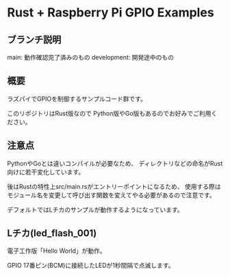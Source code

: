 # Rust + Raspberry Pi GPIO Examples

## ブランチ説明

main: 動作確認完了済みのもの
development: 開発途中のもの


## 概要

ラズパイでGPIOを制御するサンプルコード群です。

このリポジトリはRust版なので
Python版やGo版もあるのでお好みでご利用ください。

## 注意点

PythonやGoとは違いコンパイルが必要なため、
ディレクトリなどの命名がRust向けに若干変化しています。

後はRustの特性上src/main.rsがエントリーポイントになるため、
使用する際はモジュール名を変更して呼び出す関数を変えてやる必要があるので注意です。

デフォルトではLチカのサンプルが動作するようになっています。

## Lチカ(led_flash_001)

電子工作版「Hello World」が動作。

GPIO 17番ピン(BCM)に接続したLEDが1秒間隔で点滅します。


